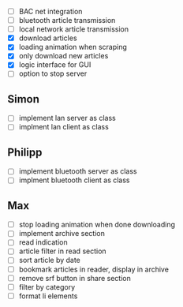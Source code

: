 - [ ] BAC net integration
- [ ] bluetooth article transmission
- [ ] local network article transmission
- [x] download articles
- [x] loading animation when scraping
- [x] only download new articles
- [x] logic interface for GUI
- [ ] option to stop server

## Simon
- [ ] implement lan server as class
- [ ] implment lan client as class

## Philipp
- [ ] implement bluetooth server as class
- [ ] implment bluetooth client as class

## Max
- [ ] stop loading animation when done downloading
- [ ] implement archive section
- [ ] read indication
- [ ] article filter in read section
- [ ] sort article by date
- [ ] bookmark articles in reader, display in archive
- [ ] remove srf button in share section
- [ ] filter by category
- [ ] format li elements
